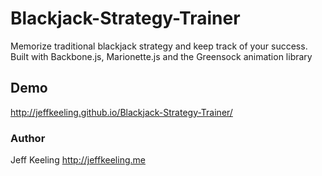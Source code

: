 # Blackjack-Strategy-Trainer
Memorize traditional blackjack strategy and keep track of your success. Built with Backbone.js, Marionette.js and the Greensock animation library

## Demo
http://jeffkeeling.github.io/Blackjack-Strategy-Trainer/

### Author
Jeff Keeling
http://jeffkeeling.me
